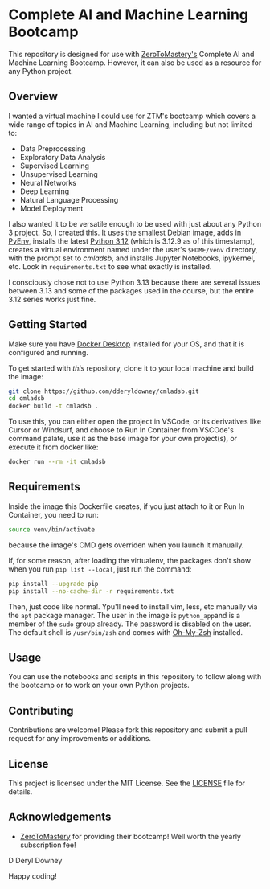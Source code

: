 # Complete AI and Machine Learning Bootcamp

This repository is designed for use with [ZeroToMastery's](https://zerotomastery.io) Complete AI and Machine Learning Bootcamp. However, it can also be used as a resource for any Python project.

## Overview

I wanted a virtual machine I could use for ZTM's bootcamp which covers a wide range of topics in AI and Machine Learning, including but not limited to:

- Data Preprocessing
- Exploratory Data Analysis
- Supervised Learning
- Unsupervised Learning
- Neural Networks
- Deep Learning
- Natural Language Processing
- Model Deployment

I also wanted it to be versatile enough to be used with just about any Python 3 project. So, I created this.
It uses the smallest Debian image, adds in [PyEnv](https://github.com/pyenv/pyenv), installs the latest
[Python 3.12](https://docs.python.org/3.12/) (which is 3.12.9 as of this timestamp), creates a virtual environment 
named under the user's ``$HOME/venv`` directory, with the prompt set to *cmladsb*, and installs Jupyter Notebooks, 
ipykernel, etc. Look in ``requirements.txt`` to see what exactly is installed.

I consciously chose not to use Python 3.13 because there are several issues between 3.13 and some of the
packages used in the course, but the entire 3.12 series works just fine.

## Getting Started

Make sure you have [Docker Desktop](https://www.docker.com/products/docker-desktop/) installed for your OS, 
and that it is configured and running.

To get started with *this* repository, clone it to your local machine and build the image:

```bash
git clone https://github.com/dderyldowney/cmladsb.git
cd cmladsb
docker build -t cmladsb .
```

To use this, you can either open the project in VSCode, or its derivatives like Cursor or Windsurf, and choose
to Run In Container from VSCOde's command palate, use it as the base image for your own project(s), or execute it
from docker like:

```bash
docker run --rm -it cmladsb
```

## Requirements

Inside the image this Dockerfile creates, if you just attach to it or Run In Container, you need to run:

```bash
source venv/bin/activate
```
because the image's CMD gets overriden when you launch it manually.

If, for some reason, after loading the virtualenv, the packages don't show when you run ``pip list --local``, 
just run the command:

```bash
pip install --upgrade pip 
pip install --no-cache-dir -r requirements.txt
```

Then, just code like normal. Ypu'll need to install vim, less, etc manually via the ``apt`` package manager.
The user in the image is ``python_app``and is a member of the ``sudo`` group already. The password is disabled 
on the user. The default shell is ``/usr/bin/zsh`` and comes with [Oh-My-Zsh](https://ohmyz.sh/) installed.


## Usage

You can use the notebooks and scripts in this repository to follow along with the bootcamp or to work on your own Python projects.

## Contributing

Contributions are welcome! Please fork this repository and submit a pull request for any improvements or additions.

## License

This project is licensed under the MIT License. See the [LICENSE](LICENSE) file for details.

## Acknowledgements

- [ZeroToMastery](https://zerotomastery.io) for providing their bootcamp! Well worth the yearly subscription fee!

D Deryl Downey

Happy coding!
